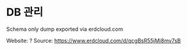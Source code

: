 # DB 관리

Schema only dump exported via erdcloud.com

Website: ?
Source: https://www.erdcloud.com/d/qcgBsR55jMi8mv7sB
